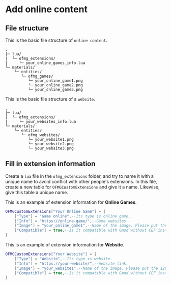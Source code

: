 # Add online content

## File structure

This is the basic file structure of `online content`.

```
.
├─ lua/
|  └─ ofmg_extensions/
|     └─ your_online_games_info.lua
└─ materials/
    └─ entities/
       └─ ofmg_games/
          └─ your_online_game1.png
          └─ your_online_game2.png
          └─ your_online_game3.png
```

This is the basic file structure of a `website`.

```
.
├─ lua/
|  └─ ofmg_extensions/
|     └─ your_websites_info.lua
└─ materials/
    └─ entities/
       └─ ofmg_websites/
          └─ your_website1.png
          └─ your_website2.png
          └─ your_website3.png
```

## Fill in extension information

Create a `lua` file in the `ofmg_extensions` folder, and try to name it with a unique name to avoid conflict with other people's extensions. In this file, create a new table for `OFMGCustomExtensions` and give it a name. Likewise, give this table a unique name.

This is an example of extension information for **Online Games**.

```lua
OFMGCustomExtensions["Your Online Game"] = {
    ["Type"] = "Game online",--Its type is online game.
    ["Info"] = "https://online-game/",--Game websites.
    ["Image"] = "your_online_game1",--Name of the image. Please put the 128*128 preview image in the entities/ofmg_games folder.
    ["Compatible"] = true,--Is it compatible with Gmod without CEF installed?
}
```

This is an example of extension information for **Website**.

```lua
OFMGCustomExtensions["Your Website"] = {
    ["Type"] = "Website",--Its type is website.
    ["Info"] = "https://your-website/",--Website link.
    ["Image"] = "your_website1",--Name of the image. Please put the 128*128 preview image in the entities/ofmg_games folder.
    ["Compatible"] = true,--Is it compatible with Gmod without CEF installed?
}
```